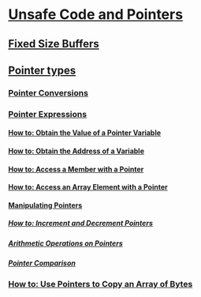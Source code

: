 # [Unsafe Code and Pointers](index.md)
## [Fixed Size Buffers](fixed-size-buffers.md)
## [Pointer types](pointer-types.md)
### [Pointer Conversions](pointer-conversions.md)
### [Pointer Expressions](pointer-expressions.md)
#### [How to: Obtain the Value of a Pointer Variable](how-to-obtain-the-value-of-a-pointer-variable.md)
#### [How to: Obtain the Address of a Variable](how-to-obtain-the-address-of-a-variable.md)
#### [How to: Access a Member with a Pointer](how-to-access-a-member-with-a-pointer.md)
#### [How to: Access an Array Element with a Pointer](how-to-access-an-array-element-with-a-pointer.md)
#### [Manipulating Pointers](manipulating-pointers.md)
##### [How to: Increment and Decrement Pointers](how-to-increment-and-decrement-pointers.md)
##### [Arithmetic Operations on Pointers](arithmetic-operations-on-pointers.md)
##### [Pointer Comparison](pointer-comparison.md)
### [How to: Use Pointers to Copy an Array of Bytes ](how-to-use-pointers-to-copy-an-array-of-bytes.md)
